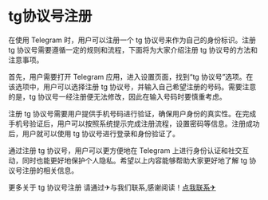 # tg协议号注册

在使用 Telegram 时，用户可以注册一个 tg 协议号来作为自己的身份标识。注册 tg 协议号需要遵循一定的规则和流程，下面将为大家介绍注册 tg 协议号的方法和注意事项。

首先，用户需要打开 Telegram 应用，进入设置页面，找到“tg 协议号”选项。在该选项中，用户可以选择注册 tg 协议号，并输入自己希望注册的号码。需要注意的是，tg 协议号一经注册便无法修改，因此在输入号码时要慎重考虑。

注册 tg 协议号需要用户提供手机号码进行验证，确保用户身份的真实性。在完成手机号验证后，用户可以按照系统提示完成注册流程，设置密码等信息。注册成功后，用户就可以使用 tg 协议号进行登录和身份验证了。

通过注册 tg 协议号，用户可以更方便地在 Telegram 上进行身份认证和社交互动，同时也能更好地保护个人隐私。希望以上内容能够帮助大家更好地了解 tg 协议号注册的相关信息。

更多关于 tg 协议号注册 请通过✈与我们联系,感谢阅读！[点我联系✈](https://cn.G208.com)